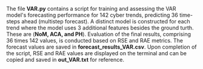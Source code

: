 The file **VAR.py** contains a script for training and assessing the VAR model's forecasting performance for 142 cyber trends, predicting 36 time-steps ahead (multistep forecast). A distinct model is constructed for each trend where the model uses 3 additional features besides the ground turth. These are (**NoM, ACA, and PH**). Evaluation of the final results, comprising 36 times 142 values, is conducted based on RSE and RAE metrics. The forecast values are saved in **forecast_results_VAR.csv**. Upon completion of the script, RSE and RAE values are displayed on the terminal and can be copied and saved in **out_VAR.txt** for reference.
